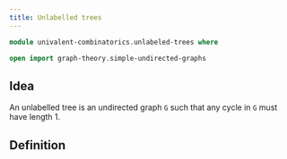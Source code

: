 ```yaml
---
title: Unlabelled trees
---
```


```agda
module univalent-combinatorics.unlabeled-trees where

open import graph-theory.simple-undirected-graphs
```

## Idea

An unlabelled tree is an undirected graph `G` such that any cycle in `G` must have length 1.

## Definition

```agda

```
